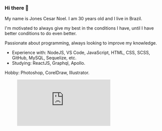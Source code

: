 ### Hi there 👋

My name is Jones Cesar Noel. I am 30 years old and I live in Brazil.

I'm motivated to always give my best in the conditions I have, until I have better conditions to do even better.

Passionate about programming, always looking to improve my knowledge.
- Experience with: NodeJS, VS Code, JavaScript, HTML, CSS, SCSS, GitHub, MySQL, Sequelize, etc.
- Studying: ReactJS, Graphql, Apollo.

Hobby: Photoshop, CorelDraw, Illustrator.

<figure><embed src="https://wakatime.com/share/@5f790a31-ead4-4b94-8005-0cf379579b2d/2026aed5-1786-42fd-8904-7dd720a9c503.svg"></embed></figure>

<!--START_SECTION:waka-->

<!--END_SECTION:waka-->
